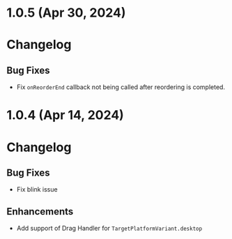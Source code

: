 # 1.0.5 (Apr 30, 2024)

# Changelog

## Bug Fixes
- Fix `onReorderEnd` callback not being called after reordering is completed.

# 1.0.4 (Apr 14, 2024)

# Changelog

## Bug Fixes
- Fix blink issue

## Enhancements
- Add support of Drag Handler for `TargetPlatformVariant.desktop`



